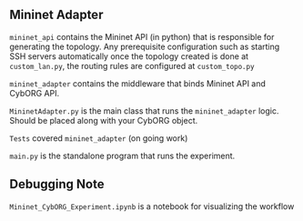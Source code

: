 ## Mininet Adapter 

`mininet_api` contains the Mininet API (in python) that is responsible for generating the topology. Any prerequisite configuration such as starting SSH servers automatically once the topology created is done at `custom_lan.py`, the routing rules are configured at `custom_topo.py`

`mininet_adapter` contains the middleware that binds Mininet API and CybORG API.

`MininetAdapter.py` is the main class that runs the `mininet_adapter` logic. Should be placed along with your CybORG object.

`Tests` covered `mininet_adapter` (on going work)

`main.py` is the standalone program that runs the experiment.


## Debugging Note

`Mininet_CybORG_Experiment.ipynb` is a notebook for visualizing the workflow